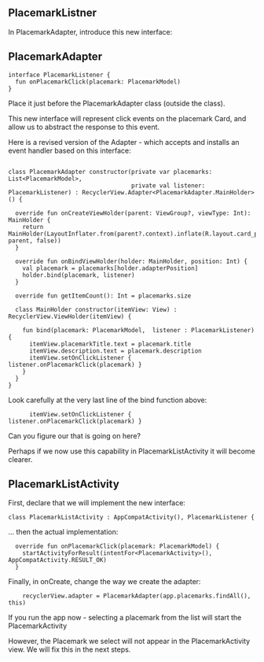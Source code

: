 ## PlacemarkListner

In PlacemarkAdapter, introduce this new interface:

## PlacemarkAdapter

~~~
interface PlacemarkListener {
  fun onPlacemarkClick(placemark: PlacemarkModel)
}
~~~

Place it just before the PlacemarkAdapter class (outside the class).

This new interface will represent click events on the placemark Card, and allow us to abstract the response to this event.


Here is a revised version of the Adapter - which accepts and installs an event handler based on this interface:

~~~

class PlacemarkAdapter constructor(private var placemarks: List<PlacemarkModel>,
                                   private val listener: PlacemarkListener) : RecyclerView.Adapter<PlacemarkAdapter.MainHolder>() {

  override fun onCreateViewHolder(parent: ViewGroup?, viewType: Int): MainHolder {
    return MainHolder(LayoutInflater.from(parent?.context).inflate(R.layout.card_placemark, parent, false))
  }

  override fun onBindViewHolder(holder: MainHolder, position: Int) {
    val placemark = placemarks[holder.adapterPosition]
    holder.bind(placemark, listener)
  }

  override fun getItemCount(): Int = placemarks.size

  class MainHolder constructor(itemView: View) : RecyclerView.ViewHolder(itemView) {

    fun bind(placemark: PlacemarkModel,  listener : PlacemarkListener) {
      itemView.placemarkTitle.text = placemark.title
      itemView.description.text = placemark.description
      itemView.setOnClickListener { listener.onPlacemarkClick(placemark) }
    }
  }
}
~~~

Look carefully at the very last line of the bind function above:

~~~
      itemView.setOnClickListener { listener.onPlacemarkClick(placemark) }
~~~

Can you figure our that is going on here?

Perhaps if we now use this capability in PlacemarkListActivity it will become clearer.

## PlacemarkListActivity

First, declare that we will implement the new interface:

~~~
class PlacemarkListActivity : AppCompatActivity(), PlacemarkListener {
~~~

... then the actual implementation:

~~~
  override fun onPlacemarkClick(placemark: PlacemarkModel) {
    startActivityForResult(intentFor<PlacemarkActivity>(), AppCompatActivity.RESULT_OK)
  }
~~~

Finally, in onCreate, change the way we create the adapter:

~~~
    recyclerView.adapter = PlacemarkAdapter(app.placemarks.findAll(), this)
~~~

If you run the app now - selecting a placemark from the list will start the PlacemarkActivity

However, the Placemark we select will not appear in the PlacemarkActivity view. We will fix this in the next steps.


